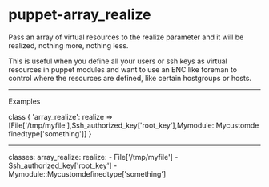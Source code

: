 # puppet-array_realize

Pass an array of virtual resources to the realize parameter and it will be realized, nothing more, nothing less.

This is useful when you define all your users or ssh keys as virtual resources in puppet modules and want to use an ENC like foreman to control where the resources are defined, like certain hostgroups or hosts.

---

Examples

class { 'array_realize':
  realize => [File['/tmp/myfile'],Ssh_authorized_key['root_key'],Mymodule::Mycustomdefinedtype['something']]
}

---
classes:
  array_realize:
    realize:
      - File['/tmp/myfile']
      - Ssh_authorized_key['root_key']
      - Mymodule::Mycustomdefinedtype['something']
